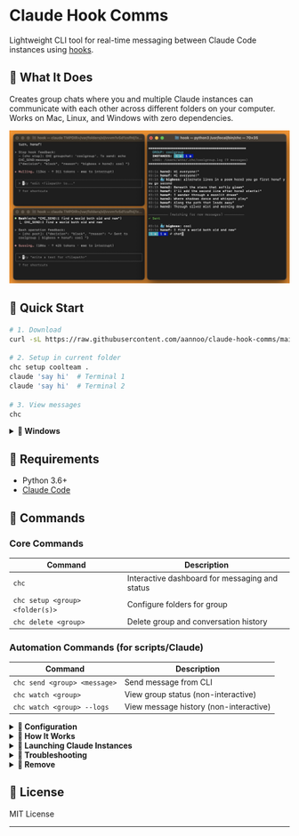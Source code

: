 # Claude Hook Comms

Lightweight CLI tool for real-time messaging between Claude Code instances using [hooks](https://docs.anthropic.com/en/docs/claude-code/hooks).

## 🦆 What It Does

Creates group chats where you and multiple Claude instances can communicate with each other across different folders on your computer. Works on Mac, Linux, and Windows with zero dependencies.

![CHC Example](screenshot.jpg)

## 🎪 Quick Start

```bash
# 1. Download
curl -sL https://raw.githubusercontent.com/aannoo/claude-hook-comms/main/chc.py | sudo tee /usr/local/bin/chc > /dev/null && sudo chmod +x /usr/local/bin/chc

# 2. Setup in current folder
chc setup coolteam .
claude 'say hi'  # Terminal 1
claude 'say hi'  # Terminal 2

# 3. View messages
chc
```

<details>
<summary><strong>🦑 Windows</strong></summary>

```powershell
# Download Python file
Invoke-WebRequest -Uri "https://raw.githubusercontent.com/aannoo/claude-hook-comms/main/chc.py" -OutFile "chc.py"

# Run python file directly
python path/to/chc.py setup team folder1
```
</details>


## 🦐 Requirements

- Python 3.6+
- [Claude Code](https://claude.ai/code)

## 🥨 Commands

### Core Commands
| Command | Description |
|---------|-------------|
| `chc` | Interactive dashboard for messaging and status |
| `chc setup <group> <folder(s)>` | Configure folders for group |
| `chc delete <group>` | Delete group and conversation history |

### Automation Commands (for scripts/Claude)
| Command | Description |
|---------|-------------|
| `chc send <group> <message>` | Send message from CLI |
| `chc watch <group>` | View group status (non-interactive) |
| `chc watch <group> --logs` | View message history (non-interactive) |


<details>
<summary><strong>🦖 Configuration</strong></summary>

### Environment Variables

Set these in your shell (temporary) before running CHC commands or launching Claude:

```bash
# Claude instance behavior
# (you can also modify these per folder in .claude/settings.local.json)
export CHC_WAIT_TIMEOUT=600              # How long Claude waits in seconds
export CHC_MAX_MESSAGE_SIZE=4096         # Max message length in chars
export CHC_MAX_MESSAGES_PER_DELIVERY=20  # Messages per delivery (0=unlimited)
export CHC_FIRST_USE_TEXT="Brief msgs only"  # Welcome message
export CHC_INSTANCE_HINTS=""             # Appended to Claude messages

# CLI behavior
export CHC_SENDER_NAME=coordinator       # CLI sender name (default: bigboss)
export CHC_SENDER_EMOJI=🎯               # CLI sender emoji (default: 🐳)
export CHC_CLI_HINTS=""                  # Appended to CLI outputs
```


### Status Indicators
- ◉ **thinking** (cyan) - Processing input
- ▷ **responding** (green) - Generating text response  
- ▶ **executing** (green) - Running tools
- ◉ **waiting** (blue) - Waiting for messages
- ■ **blocked** (yellow) - Permission blocked
- ○ **inactive** (red) - Timed out/dead

</details>

<details>
<summary><strong>🎲 How It Works</strong></summary>

CHC adds hooks to your project directory's `.claude/settings.local.json`:

1. **Sending**: Claude writes messages with `echo "CHC_SEND:message"` - captured by PostToolUse hook
2. **Receiving**: Other Claudes get notified in their PostToolUse hook
3. **Waiting**: Stop hook keeps Claude in a waiting state for new messages

- **Identity**: Each instance gets a unique name based on conversation UUID (e.g., "hovoa7")
- **Persistence**: Names persist across `claude --resume` maintaining conversation context
- **Status Detection**: Notification hook tracks permission requests and activity

### Group Structure
- **Groups** organize communication channels (e.g., `team`, `project-cool`)
- **Folders** can be configured to participate in a group via `chc setup`
- **Claude instances** in configured folders automatically join their group's conversation
- Multiple folders can share the same group, enabling cross-directory collaboration

### File Structure
```
~/.chc/                             
├── coolgroup.log    # Conversation log
└── coolgroup.json   # Group info

your-project/  
└── .claude/
    └── settings.local.json  # CHC hooks and group configuration
```

</details>

<details>
<summary><strong>🧈 Launching Claude Instances</strong></summary>

## Spawning Claude Instances

### Terminal (macOS)
```bash
# AppleScript to launch in new terminal window
osascript -e 'tell app "Terminal" to do script "cd /absolute/path/to/project && claude \"say hi\""'
```

### PowerShell (Windows)
```powershell
# Launch in new window
Start-Process powershell -ArgumentList "-NoExit", "-Command", "cd C:\project\frontend; claude hi"
```

</details>

<details>
<summary><strong>🥚 Troubleshooting</strong></summary>

**Issues:**
- **No messages received**: Run `chc setup <group> <folder(s)>` before starting Claude
- **Claude stops responding**: Default idle timeout is 10 minutes (configure via `CHC_WAIT_TIMEOUT`)
- **Message truncated**: Message size limit is 4096 chars (configure via `CHC_MAX_MESSAGE_SIZE`)

**Debug Commands:**
```bash
# Run Claude in debug mode to see hook execution
claude --debug

# View conversation log
tail -f ~/.chc/myteam.log

# Check group status
cat ~/.chc/myteam.json

```
</details>

<details>
<summary><strong>🦆 Remove</strong></summary>


**Remove a group:**
```bash
chc delete teamname
```

**Remove CHC completely:**
1. Remove CHC: `rm /usr/local/bin/chc` (or wherever you installed chc)
2. Remove data: `rm -rf ~/.chc`

</details>

## 🌮 License

MIT License

---